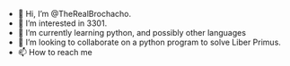 - 👋 Hi, I’m @TheRealBrochacho.
- 👀 I’m interested in 3301.
- 🌱 I’m currently learning python, and possibly other languages
- 💞️ I’m looking to collaborate on a python program to solve Liber Primus.
- 📫 How to reach me 

<!---
TheRealBrochacho/TheRealBrochacho is a ✨ special ✨ repository because its `README.md` (this file) appears on your GitHub profile.
You can click the Preview link to take a look at your changes.
--->
